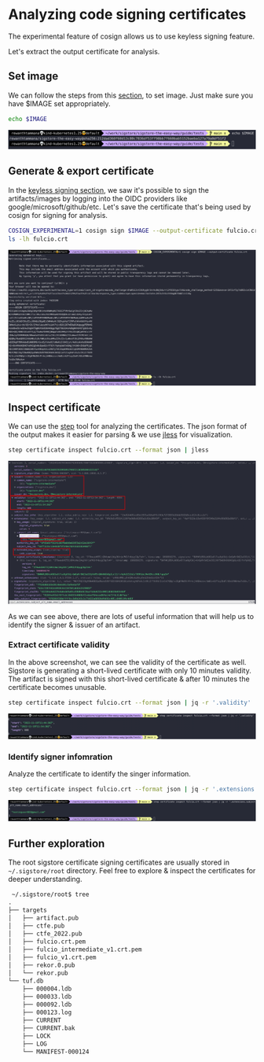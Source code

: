 # Analyzing code signing certificates

The experimental feature of cosign allows us to use keyless signing feature.

Let's extract the output certificate for analysis.

## Set image

We can follow the steps from this [section](./sign-and-verify-with-key.md#set-image), to set image. Just make sure you have $IMAGE set appropriately.

```bash
echo $IMAGE
```

![set-image-variable](../images/set-image-variable.png)

## Generate & export certificate

In the [keyless signing section](../cosign/sign-and-verify-without-key.md), we saw it's possible to sign the artifacts/images by logging into the OIDC providers like google/microsoft/github/etc. Let's save the certificate that's being used by cosign for signing for analysis.

```bash
COSIGN_EXPERIMENTAL=1 cosign sign $IMAGE --output-certificate fulcio.crt
ls -lh fulcio.crt
```

![fulcio-save-cert](../images/fulcio-save-cert.png)

## Inspect certificate

We can use the [step](https://smallstep.com/docs/step-cli/installation) tool for analyzing the certificates. The json format of the output makes it easier for parsing & we use [jless](https://github.com/PaulJuliusMartinez/jless) for visualization.

```bash
step certificate inspect fulcio.crt --format json | jless
```

![fulcio-jless-analysis](../images/fulcio-jless-analysis.png)

As we can see above, there are lots of useful information that will help us to identify the signer & issuer of an artifact.

### Extract certificate validity

In the above screenshot, we can see the validity of the certificate as well. Sigstore is generating a short-lived certificate with only 10 minutes validity. The artifact is signed with this short-lived certificate & after 10 minutes the certificate becomes unusable.

```bash
step certificate inspect fulcio.crt --format json | jq -r '.validity'
```

![fulcio-certificate-validity](../images/fulcio-certificate-validity.png)

### Identify signer infomration

Analyze the certificate to identify the singer information.

```bash
step certificate inspect fulcio.crt --format json | jq -r '.extensions.subject_alt_name.email_addresses'
```

![fulcio-certificate-subject-email](../images/fulcio-certificate-subject-email.png)

## Further exploration

The root sigstore certificate signing certificates are usually stored in `~/.sigstore/root` directory. Feel free to explore & inspect the certificates for deeper understanding.

```
 ~/.sigstore/root$ tree
.
├── targets
│   ├── artifact.pub
│   ├── ctfe.pub
│   ├── ctfe_2022.pub
│   ├── fulcio.crt.pem
│   ├── fulcio_intermediate_v1.crt.pem
│   ├── fulcio_v1.crt.pem
│   ├── rekor.0.pub
│   └── rekor.pub
└── tuf.db
    ├── 000004.ldb
    ├── 000033.ldb
    ├── 000092.ldb
    ├── 000123.log
    ├── CURRENT
    ├── CURRENT.bak
    ├── LOCK
    ├── LOG
    └── MANIFEST-000124
```
